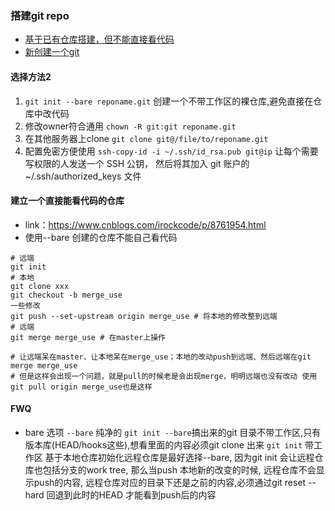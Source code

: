 ### 搭建git repo
- [基于已有仓库搭建，但不能直接看代码](https://git-scm.com/book/zh/v2/%E6%9C%8D%E5%8A%A1%E5%99%A8%E4%B8%8A%E7%9A%84-Git-%E5%9C%A8%E6%9C%8D%E5%8A%A1%E5%99%A8%E4%B8%8A%E6%90%AD%E5%BB%BA-Git)
- [新创建一个git](https://www.liaoxuefeng.com/wiki/896043488029600/899998870925664)
#### 选择方法2
1. `git init --bare reponame.git` 创建一个不带工作区的裸仓库,避免直接在仓库中改代码
2. 修改owner符合通用 `chown -R git:git reponame.git`
3. 在其他服务器上clone `git clone git@/file/to/reponame.git`
4. 配置免密方便使用 `ssh-copy-id -i ~/.ssh/id_rsa.pub git@ip`
让每个需要写权限的人发送一个 SSH 公钥， 然后将其加入 git 账户的 ~/.ssh/authorized_keys 文件

#### 建立一个直接能看代码的仓库
- link：https://www.cnblogs.com/irockcode/p/8761954.html
- 使用--bare 创建的仓库不能自己看代码
```
# 远端
git init
# 本地
git clone xxx
git checkout -b merge_use
一些修改
git push --set-upstream origin merge_use # 将本地的修改整到远端
# 远端
git merge merge_use # 在master上操作

# 让远端呆在master、让本地呆在merge_use；本地的改动push到远端、然后远端在git merge merge_use
# 但是这样会出现一个问题，就是pull的时候老是会出现merge，明明远端也没有改动 使用git pull origin merge_use也是这样
```
#### FWQ
- bare 选项
`--bare` 纯净的 
`git init --bare`搞出来的git 目录不带工作区,只有版本库(HEAD/hooks这些),想看里面的内容必须git clone 出来
`git init` 带工作区
基于本地仓库初始化远程仓库是最好选择--bare, 因为git init 会让远程仓库也包括分支的work tree, 那么当push 本地新的改变的时候, 远程仓库不会显示push的内容, 远程仓库对应的目录下还是之前的内容,必须通过git reset --hard 回退到此时的HEAD 才能看到push后的内容
